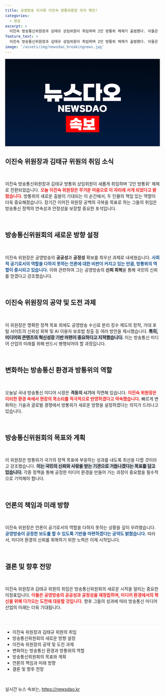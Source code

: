 ```yaml
---
title: 공영방송 이사회 이진숙 방통위원장 의지 확인!
categories:
  - 방송
excerpt: >
  이진숙 방송통신위원장과 김태규 상임위원이 취임하며 2인 방통위 체제가 출범했다. 이들은 공영방송 개혁을 강조하며, 공공성과 공정성을 재정립하겠다는 의지를 밝혔다. 지금이야말로 방송통신 미디어의 미래를 책임질 기회!
feature_text: >
  이진숙 방송통신위원장과 김태규 상임위원이 취임하며 2인 방통위 체제가 출범했다. 이들은 공영방송 개혁을 강조하며, 공공성과 공정성을 재정립하겠다는 의지를 밝혔다. 지금이야말로 방송통신 미디어의 미래를 책임질 기회!
image: '/assets/img/newsdao_breakingnews.jpg'
---
```


<p><img src="/assets/img/newsdao_breakingnews.jpg" alt="ontimetimes 속보" /></p>

<h2 data-ke-size="size26">이진숙 위원장과 김태규 위원의 취임 소식</h2>

<p data-ke-size="size16">&nbsp;</p>

<p>이진숙 방송통신위원장과 김태규 방통위 상임위원이 새롭게 취임하며 '2인 방통위' 체제로 전환되었습니다. <b><span style="color: #ee2323;">오늘 이진숙 위원장은 무거운 마음으로 이 자리에 서게 되었다고 밝혔습니다.</span></b> 방통위의 새로운 출발이 기대되는 이 순간에서, 두 인물의 책임 있는 역할이 더욱 중요해졌습니다. 장기간 이어진 위원장 공백의 극복을 목표로 하는 그들의 취임은 방송통신 정책의 연속성과 안정성을 보장할 중요한 포석입니다. </p>

<p data-ke-size="size16">&nbsp;</p>

<h2 data-ke-size="size26">방송통신위원회의 새로운 방향 설정</h2>

<p data-ke-size="size16">&nbsp;</p>

<p>이진숙 위원장은 공영방송의 <b>공공성</b>과 <b>공정성</b> 확보를 최우선 과제로 내세웠습니다. <b><span style="color: #1a5490;">사회적 공기로서의 역할을 다하지 못하는 언론에 대한 비판이 커지고 있는 만큼, 방통위의 역할이 중시되고 있습니다.</span></b> 이와 관련하여 그는 공영방송의 <b>신뢰 회복</b>을 통해 국민의 신뢰를 얻겠다고 강조했습니다. </p>

<p data-ke-size="size16">&nbsp;</p>

<h2 data-ke-size="size26">이진숙 위원장의 공약 및 도전 과제</h2>

<p data-ke-size="size16">&nbsp;</p>

<p>이 위원장은 명확한 정책 목표 외에도 공영방송 수신료 분리 징수 제도의 정착, 거대 포털 사이트의 신뢰성 회복 및 AI 이용자 보호법 창출 등 여러 방안을 제시했습니다. <b><span style="background-color: #21538527;">특히, 미디어와 콘텐츠의 혁신성장 기반 마련이 중요하다고 지적했습니다.</span></b> 이는 방송통신 미디어 산업의 미래를 위해 반드시 병행되어야 할 과정입니다.</p>

<p data-ke-size="size16">&nbsp;</p>

<h2 data-ke-size="size26">변화하는 방송통신 환경과 방통위의 역할</h2>

<p data-ke-size="size16">&nbsp;</p>

<p>오늘날 국내 방송통신 미디어 시장은 <b>격동의 시기</b>에 직면해 있습니다. <b><span style="color: #ee2323;">이진숙 위원장은 이러한 환경 속에서 현장의 목소리를 적극적으로 반영하겠다고 약속했습니다.</span></b> 빠르게 변화하는 기술과 글로벌 경쟁에서 방통위가 새로운 방향을 설정하겠다는 의지가 드러나고 있습니다.</p>

<p data-ke-size="size16">&nbsp;</p>

<h2 data-ke-size="size26">방송통신위원회의 목표와 계획</h2>

<p data-ke-size="size16">&nbsp;</p>

<p>이 위원장은 방통위가 국가의 정책 목표에 부응하는 성과를 내도록 최선을 다할 것이라고 강조했습니다. <b><span style="background-color: #21538527;">이는 국민의 신뢰와 사랑을 받는 기관으로 거듭나겠다는 목표를 담고 있습니다.</span></b> 각종 정책을 통해 공정한 미디어 환경을 만들어 가는 과정이 중요함을 필수적으로 기억해야 합니다.</p>

<p data-ke-size="size16">&nbsp;</p>

<h2 data-ke-size="size26">언론의 책임과 미래 방향</h2>

<p data-ke-size="size16">&nbsp;</p>

<p>이진숙 위원장은 언론이 공기로서의 역할을 다하지 못하는 상황을 깊이 우려했습니다. <b><span style="color: #1a5490;">공영방송이 공정한 보도를 할 수 있도록 기반을 마련하겠다는 공약도 밝혔습니다.</span></b> 따라서, 미디어 환경의 신뢰를 회복하기 위한 노력은 이제 시작입니다.</p>

<p data-ke-size="size16">&nbsp;</p>

<h2 data-ke-size="size26">결론 및 향후 전망</h2>

<p data-ke-size="size16">&nbsp;</p>

<p>이진숙 위원장과 김태규 위원의 취임은 방송통신위원회의 새로운 시작을 알리는 중요한 이정표입니다. <b><span style="color: #ee2323;">이들은 공영방송의 공공성과 공정성을 재정립하며, 미디어 환경에서의 혁신을 위해 다가오는 도전에 대응할 것입니다.</span></b> 향후 그들의 성과에 따라 방송통신 미디어 산업의 미래는 더욱 기대됩니다.</p>

<p data-ke-size="size16">&nbsp;</p>

<hr style="height: 1px; border: none; background-color: #eee;">

<ul>
    <li>이진숙 위원장과 김태규 위원의 취임</li>
    <li>방송통신위원회의 새로운 방향 설정</li>
    <li>이진숙 위원장의 공약 및 도전 과제</li>
    <li>변화하는 방송통신 환경과 방통위의 역할</li>
    <li>방송통신위원회의 목표와 계획</li>
    <li>언론의 책임과 미래 방향</li>
    <li>결론 및 향후 전망</li>
</ul>

<p data-ke-size="size16">&nbsp;</p>
실시간 뉴스 속보는, <a href="https://newsdao.kr" rel="dofollow">https://newsdao.kr</a>


